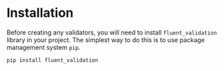 # Installation

<!-- ```eval_rst
.. note::
    If you are upgrading to FluentValidation 11 from an older version, `please read the upgrade notes <upgrading-to-11.html>`_.
``` -->

Before creating any validators, you will need to install `fluent_validation` library in your project. The simplest way to do this is to use package management system `pip`.

```
pip install fluent_validation
```
